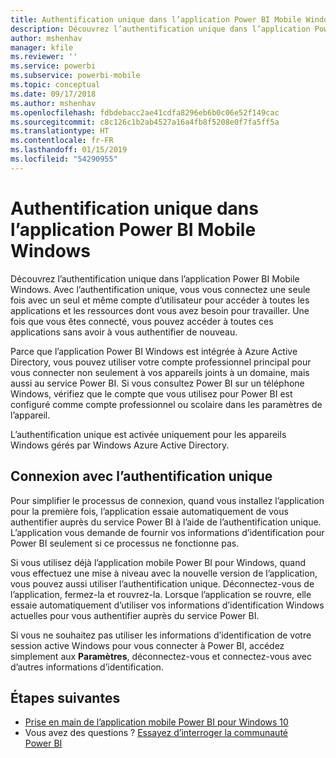 ```yaml
---
title: Authentification unique dans l’application Power BI Mobile Windows
description: Découvrez l’authentification unique dans l’application Power BI Mobile Windows. Avec l’authentification unique, vous vous connectez une seule fois avec un seul et même compte d’utilisateur pour accéder à toutes les applications et les ressources dont vous avez besoin pour travailler.
author: mshenhav
manager: kfile
ms.reviewer: ''
ms.service: powerbi
ms.subservice: powerbi-mobile
ms.topic: conceptual
ms.date: 09/17/2018
ms.author: mshenhav
ms.openlocfilehash: fdbdebacc2ae41cdfa8296eb6b0c06e52f149cac
ms.sourcegitcommit: c8c126c1b2ab4527a16a4fb8f5208e0f7fa5ff5a
ms.translationtype: HT
ms.contentlocale: fr-FR
ms.lasthandoff: 01/15/2019
ms.locfileid: "54290955"
---
```

# <a name="single-sign-on-in-the-power-bi-mobile-windows-app"></a>Authentification unique dans l’application Power BI Mobile Windows

Découvrez l’authentification unique dans l’application Power BI Mobile Windows. Avec l’authentification unique, vous vous connectez une seule fois avec un seul et même compte d’utilisateur pour accéder à toutes les applications et les ressources dont vous avez besoin pour travailler. Une fois que vous êtes connecté, vous pouvez accéder à toutes ces applications sans avoir à vous authentifier de nouveau. 

Parce que l’application Power BI Windows est intégrée à Azure Active Directory, vous pouvez utiliser votre compte professionnel principal pour vous connecter non seulement à vos appareils joints à un domaine, mais aussi au service Power BI. Si vous consultez Power BI sur un téléphone Windows, vérifiez que le compte que vous utilisez pour Power BI est configuré comme compte professionnel ou scolaire dans les paramètres de l’appareil.  

L’authentification unique est activée uniquement pour les appareils Windows gérés par Windows Azure Active Directory. 

## <a name="sign-in-with-sso"></a>Connexion avec l’authentification unique

Pour simplifier le processus de connexion, quand vous installez l’application pour la première fois, l’application essaie automatiquement de vous authentifier auprès du service Power BI à l’aide de l’authentification unique. L’application vous demande de fournir vos informations d’identification pour Power BI seulement si ce processus ne fonctionne pas.  

Si vous utilisez déjà l’application mobile Power BI pour Windows, quand vous effectuez une mise à niveau avec la nouvelle version de l’application, vous pouvez aussi utiliser l’authentification unique. Déconnectez-vous de l’application, fermez-la et rouvrez-la. Lorsque l’application se rouvre, elle essaie automatiquement d’utiliser vos informations d’identification Windows actuelles pour vous authentifier auprès du service Power BI. 

Si vous ne souhaitez pas utiliser les informations d’identification de votre session active Windows pour vous connecter à Power BI, accédez simplement aux **Paramètres**, déconnectez-vous et connectez-vous avec d’autres informations d’identification. 
 
## <a name="next-steps"></a>Étapes suivantes

- [Prise en main de l’application mobile Power BI pour Windows 10](mobile-windows-10-phone-app-get-started.md)
- Vous avez des questions ? [Essayez d’interroger la communauté Power BI](http://community.powerbi.com/)

